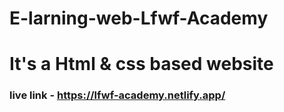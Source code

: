 # E-larning-web-Lfwf-Academy
# It's a Html & css based website 
### live link - https://lfwf-academy.netlify.app/
